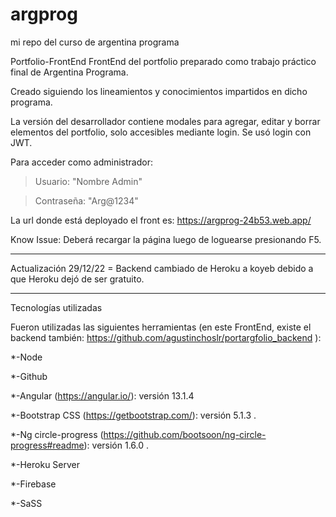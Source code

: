 # argprog
mi repo del curso de argentina programa

Portfolio-FrontEnd
FrontEnd del portfolio preparado como trabajo práctico final de Argentina Programa.

Creado siguiendo los lineamientos y conocimientos impartidos en dicho programa.


La versión del desarrollador contiene modales para agregar, editar y borrar elementos del portfolio, solo accesibles mediante login.
Se usó login con JWT.

Para acceder como administrador:

>Usuario: "Nombre Admin"

>Contraseña: "Arg@1234"

La url donde está deployado el front es: 
https://argprog-24b53.web.app/

Know Issue: Deberá recargar la página luego de loguearse presionando F5.
____________________________________________
Actualización 29/12/22 = Backend cambiado de Heroku a koyeb debido a que Heroku dejó de ser gratuito.
____________________________________________


Tecnologías utilizadas

Fueron utilizadas las siguientes herramientas (en este FrontEnd, existe el backend también: https://github.com/agustinchoslr/portargfolio_backend ):

*-Node

*-Github

*-Angular (https://angular.io/): versión 13.1.4

*-Bootstrap CSS (https://getbootstrap.com/): versión 5.1.3 .

*-Ng circle-progress (https://github.com/bootsoon/ng-circle-progress#readme): versión 1.6.0 .

*-Heroku Server

*-Firebase

*-SaSS
